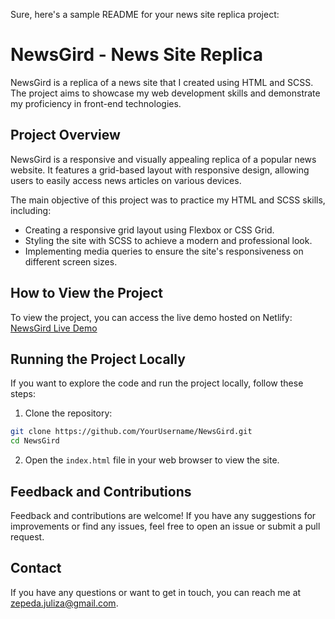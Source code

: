 Sure, here's a sample README for your news site replica project:

# NewsGird - News Site Replica

NewsGird is a replica of a news site that I created using HTML and SCSS. The project aims to showcase my web development skills and demonstrate my proficiency in front-end technologies.

## Project Overview

NewsGird is a responsive and visually appealing replica of a popular news website. It features a grid-based layout with responsive design, allowing users to easily access news articles on various devices.

The main objective of this project was to practice my HTML and SCSS skills, including:

- Creating a responsive grid layout using Flexbox or CSS Grid.
- Styling the site with SCSS to achieve a modern and professional look.
- Implementing media queries to ensure the site's responsiveness on different screen sizes.

## How to View the Project

To view the project, you can access the live demo hosted on Netlify: [NewsGird Live Demo](https://newsgird-julizajz.netlify.app/)

## Running the Project Locally

If you want to explore the code and run the project locally, follow these steps:

1. Clone the repository:

```bash
git clone https://github.com/YourUsername/NewsGird.git
cd NewsGird
```

2. Open the `index.html` file in your web browser to view the site.

## Feedback and Contributions

Feedback and contributions are welcome! If you have any suggestions for improvements or find any issues, feel free to open an issue or submit a pull request.


## Contact

If you have any questions or want to get in touch, you can reach me at [zepeda.juliza@gmail.com](mailto:zepeda.juliza@gmail.com).

